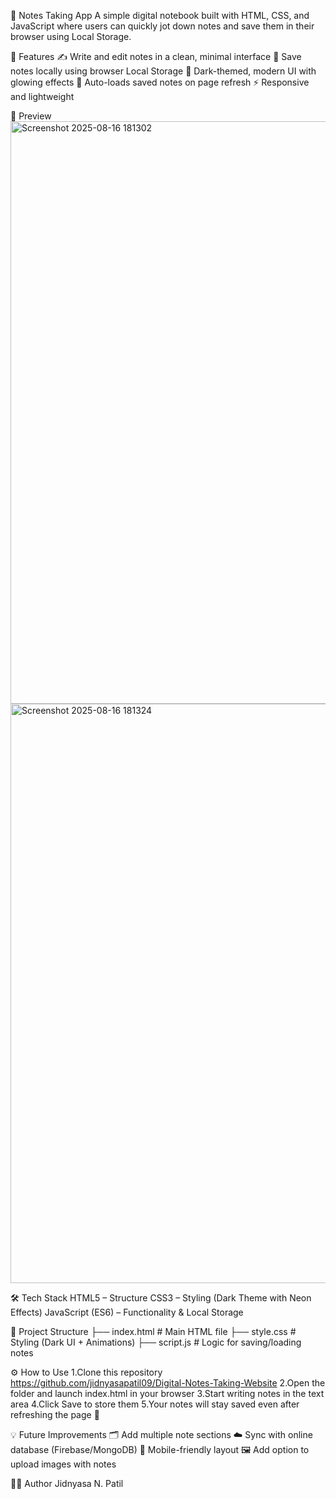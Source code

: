 📝 Notes Taking App
A simple digital notebook built with HTML, CSS, and JavaScript where users can quickly jot down notes and save them in their browser using Local Storage.

🚀 Features
✍️ Write and edit notes in a clean, minimal interface
💾 Save notes locally using browser Local Storage
🎨 Dark-themed, modern UI with glowing effects
🔄 Auto-loads saved notes on page refresh
⚡ Responsive and lightweight

📸 Preview
<img width="1904" height="932" alt="Screenshot 2025-08-16 181302" src="https://github.com/user-attachments/assets/e65551df-c1e0-4052-93c1-b1b24c51226f" />
<img width="1907" height="927" alt="Screenshot 2025-08-16 181324" src="https://github.com/user-attachments/assets/6963b214-0d19-43b1-8347-e98c48002163" />

🛠️ Tech Stack
HTML5 – Structure
CSS3 – Styling (Dark Theme with Neon Effects)
JavaScript (ES6) – Functionality & Local Storage

📂 Project Structure
├── index.html      # Main HTML file
├── style.css       # Styling (Dark UI + Animations)
├── script.js       # Logic for saving/loading notes

⚙️ How to Use
1.Clone this repository
https://github.com/jidnyasapatil09/Digital-Notes-Taking-Website
2.Open the folder and launch index.html in your browser
3.Start writing notes in the text area
4.Click Save to store them
5.Your notes will stay saved even after refreshing the page 🎉

💡 Future Improvements
🗂️ Add multiple note sections
☁️ Sync with online database (Firebase/MongoDB)
📱 Mobile-friendly layout
🖼️ Add option to upload images with notes

👩‍💻 Author
Jidnyasa N. Patil
